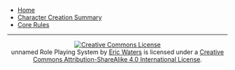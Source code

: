 <!-- system/_sidebar.md -->

- [Home](/)
- [Character Creation Summary](CCSummary.md)
- [Core Rules](HBCore.md)

----
<p align="center">
<a rel="license" href="http://creativecommons.org/licenses/by-sa/4.0/"><img alt="Creative Commons License" style="border-width:0" src="https://i.creativecommons.org/l/by-sa/4.0/88x31.png" /></a><br /><span xmlns:dct="http://purl.org/dc/terms/" property="dct:title">unnamed Role Playing System</span> by <a xmlns:cc="http://creativecommons.org/ns#" href="https://github.com/s-20/unnamed" property="cc:attributionName" rel="cc:attributionURL">Eric Waters</a> is licensed under a <a rel="license" href="http://creativecommons.org/licenses/by-sa/4.0/">Creative Commons Attribution-ShareAlike 4.0 International License</a>.
</p>